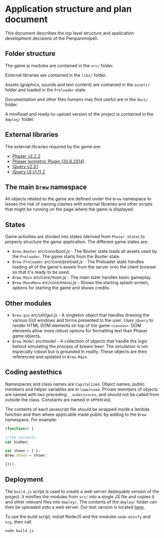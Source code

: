# Application structure and plan document

This document describes the top level structure and application development decisions of the Pienpanimopeli.

## Folder structure

The game js modules are contained in the `src/` folder.

External libraries are contained in the `libs/` folder.

Assets (graphics, sounds and text content) are contained in the `assets/` folder and loaded in the `Preloader` state.

Documentation and other files humans may find useful are in the `docs/` folder.

A minifiead and ready-to-upload version of the project is contained in the `deploy/` folder.

## External libraries

The external libraries required by the game are:

* [Phaser v2.2.2](http://phaser.io)
* [Phaser Isometric Plugin (20.8.2014)](http://rotates.org/phaser/iso/)
* [jQuery v2.3.1](http://jquery.com)
* [jQuery UI v1.11.2](http://jqueryui.com)

## The main `Brew` namespace

All objects related to the game are defined under the `Brew` namespace to lessen the risk of naming clashes with external libraries and other scripts that might be running on the page where the game is displayed.
    
## States

Game activities are divided into states (derived from `Phaser.State`) to properly structure the game application. The different game states are:

* `Brew.Booter` *src/core/boot.js* - The Booter state loads all assets used by the `Preloader`. The game starts from the Booter state.
* `Brew.Preloader` *src/core/preload.js* - The Preloader state handles loading all of the game's assets from the server onto the client browser so that it's ready to be used.
* `Brew.Main` *src/core/main.js* - The main state handles basic gameplay.
* `Brew.MainMenu` *src/core/menu.js* - Shows the starting splash screen, options for starting the game and shows credits.

## Other modules

* `Brew.gui` *src/util/gui.js* - A singleton object that handles drawing the various GUI windows and forms presented to the user. Uses `jQuery` to render HTML DOM elements on top of the game `<canvas>`. DOM elements allow more robust options for formatting text than Phaser game objects.
* `Brew.Model` *src/model* - A collection of objects that handle the logic behind simulating the process of brewin beer. The simulation is not especially robust but is grounded in reality. These objects are then referenced and updated in `Brew.Main`.

## Coding aestethics

Namespaces and class names are `Capitalized`. Object names, public members and helper variables are in `lowercase`. Private members of objects are named with two preceding `__underscores`, and should not be called from outside the class. Constants are named in `UPPERCASE`. 

The contents of each javascript file should be wrapped inside a lambda function and then where applicable made public by adding to the `Brew` namespace. For example:

```javascript
(function() {

//the contents
var hidden;

var shown = { };
Brew.shown = shown;

})();
```

## Deployment

The `build.js` script is used to create a web server deployable version of the project. It minifies the modules from `src/` into a single JS file and copies it and other relevant files into `deploy/`. The contents of the `deploy/` folder can then be uploaded onto a web server. Our test version is located [here](http://mikkojakonen.net/pienpanimo).

To use the build script, install NodeJS and the modules `node-minify` and `ncp`, then call
```
node build.js
```